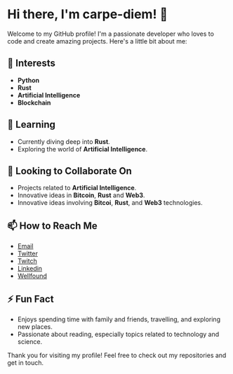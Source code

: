 # Hi there, I'm carpe-diem! 👋

Welcome to my GitHub profile! I'm a passionate developer who loves to code and create amazing projects. Here's a little bit about me:

## 👀 Interests
- **Python**
- **Rust**
- **Artificial Intelligence**
- **Blockchain**

## 🌱 Learning
- Currently diving deep into **Rust**.
- Exploring the world of **Artificial Intelligence**.

## 👯 Looking to Collaborate On
- Projects related to **Artificial Intelligence**.
- Innovative ideas in **Bitcoin**, **Rust** and **Web3**.
- Innovative ideas involving **Bitcoi**, **Rust**, and **Web3** technologies.

## 📫 How to Reach Me
- [Email](mailto:alberto@paparelli.com.ar)
- [Twitter](https://twitter.com/carpedev)
- [Twitch](https://www.twitch.tv/carpedev)
- [Linkedin](https://www.linkedin.com/in/paparelli/)
- [Wellfound](https://wellfound.com/u/paparelli)

## ⚡ Fun Fact
- Enjoys spending time with family and friends, travelling, and exploring new places.
- Passionate about reading, especially topics related to technology and science.

Thank you for visiting my profile! Feel free to check out my repositories and get in touch.
